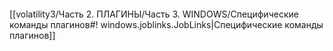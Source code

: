 ```bash

```
[[volatility3/Часть 2. ПЛАГИНЫ/Часть 3. WINDOWS/Специфические команды плагинов#! windows.joblinks.JobLinks|Специфические команды плагинов]]


